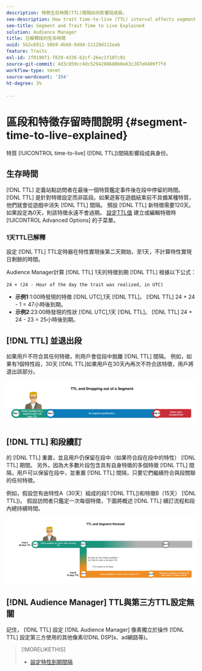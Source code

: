 ```yaml
---
description: 特質生存時間(TTL)間隔如何影響段成員。
seo-description: How trait time-to-live (TTL) interval affects segment membership.
seo-title: Segment and Trait Time to Live Explained
solution: Audience Manager
title: 已解釋段的生存時間
uuid: 5b2c6911-50b9-4b68-9dd4-21128d112eab
feature: Traits
exl-id: 2f019071-f829-4336-b2cf-26ec1f18fc91
source-git-commit: 4d3c859cc4dc5294286680b0e63c287e0409f7fd
workflow-type: tm+mt
source-wordcount: '354'
ht-degree: 3%

---
```


# 區段和特徵存留時間說明 {#segment-time-to-live-explained}

特質 [!UICONTROL time-to-live] ([!DNL TTL])間隔影響段成員身份。

<!-- segment-ttl-explained.xml -->

## 生存時間

[!DNL TTL] 定義站點訪問者在最後一個特質鑑定事件後在段中停留的時間。 [!DNL TTL] 是針對特徵設定而非區段。如果遊客在遊戲結束前不具備某種特質，他們就會從遊戲中消失 [!DNL TTL] 間隔。 預設 [!DNL TTL] 新特徵需要120天。 如果設定為0天，則該特徵永遠不會過期。 [設定TTL值](../../features/traits/create-onboarded-rule-based-traits.md#set-expiration-interval) 建立或編輯特徵時 [!UICONTROL Advanced Options] 的子菜單。

### 1天TTL已解釋

設定 [!DNL TTL] TTL定時器在特性實現後第二天開始，至1天，不計算特性實現日剩餘的時間。

Audience Manager計算 [!DNL TTL] 1天的特徵到期 [!DNL TTL] 根據以下公式：

`24 + (24 - Hour of the day the trait was realized, in UTC)`

* **示例1**:1:00時發現的特徵 [!DNL UTC],1天 [!DNL TTL]。 [!DNL TTL] 24 + 24 - 1 = 47小時後到期。
* **示例2**:23:00時發現的性狀 [!DNL UTC],1天 [!DNL TTL]。 [!DNL TTL] 24 + 24 - 23 = 25小時後到期。

## [!DNL TTL] 並退出段

如果用戶不符合其任何特徵，則用戶會從段中脫離 [!DNL TTL] 間隔。 例如，如果有1個特性段，30天 [!DNL TTL]如果用戶在30天內再次不符合該特徵，用戶將退出該部分。

![](assets/ttl-explained.png)

## [!DNL TTL] 和段續訂

的 [!DNL TTL] 重置，並且用戶仍保留在段中（如果符合段在段中的特性） [!DNL TTL] 期間。 另外，因為大多數片段包含具有自身特徵的多個特徵 [!DNL TTL] 間隔，用戶可以保留在段中，並重置 [!DNL TTL] 間隔，只要它們繼續符合與段關聯的任何特徵。

例如，假設您有由特性A（30天）組成的段1 [!DNL TTL])和特徵B（15天） [!DNL TTL])。 假設訪問者只鑑定一次每個特徵，下圖將概述 [!DNL TTL] 續訂流程和段內總持續時間。

![](assets/ttl-renewal.png)

## [!DNL Audience Manager] TTL與第三方TTL設定無關

記住， [!DNL TTL] 設定 [!DNL Audience Manager] 像素獨立於操作 [!DNL TTL] 設定第三方使用的其他像素([!DNL DSP]s、ad網路等)。

>[!MORELIKETHIS]
>
>* [設定特性到期間隔](../../features/traits/create-onboarded-rule-based-traits.md#set-expiration-interval)

